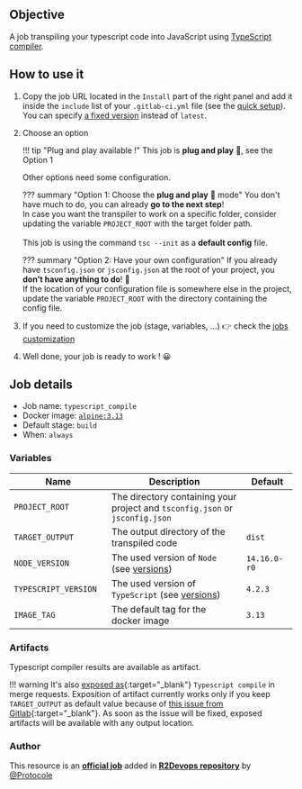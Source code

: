 ## Objective

A job transpiling your typescript code into JavaScript using
[TypeScript compiler](https://www.npmjs.com/package/typescript).

## How to use it

1. Copy the job URL located in the `Install` part of the right panel and add it inside the `include` list of your `.gitlab-ci.yml` file (see the [quick setup](/use-the-hub/#quick-setup)). You can specify [a fixed version](#changelog) instead of `latest`.
2. Choose an option
   
    !!! tip "Plug and play available !"
      This job is **plug and play** 🚀, see the Option 1

      Other options need some configuration.

    ??? summary "Option 1: Choose the **plug and play** 🚀 mode"
      You don't have much to do, you can already **go to the next step**!<br/>
      In case you want the transpiler to work on a specific folder, consider 
      updating the variable `PROJECT_ROOT` with the target folder path.<br/><br/>
      This job is using the command `tsc --init` as a **default config** file.
   
    ??? summary "Option 2: Have your own configuration"
      If you already have `tsconfig.json` or `jsconfig.json` at the root of your 
      project, you **don't have anything to do**! 🚀 <br/>
      If the location of your configuration file is somewhere else in the project,
      update the variable `PROJECT_ROOT` with the directory containing the config file.

2. If you need to customize the job (stage, variables, ...) 👉 check the [jobs
   customization](/use-the-hub/#jobs-customization)
3. Well done, your job is ready to work ! 😀

## Job details

* Job name: `typescript_compile`
* Docker image:
  [`alpine:3.13`](https://hub.docker.com/_/alpine)
* Default stage: `build`
* When: `always`

### Variables

| Name | Description | Default |
| ---- | ----------- | ------- |
| `PROJECT_ROOT` <img width=100/> | The directory containing your project and `tsconfig.json` or `jsconfig.json` <img width=175/>| ` ` <img width=100/>|
| `TARGET_OUTPUT` | The output directory of the transpiled code | `dist` |
| `NODE_VERSION` | The used version of `Node` (see [versions](https://nodejs.org/en/download/releases/)) | `14.16.0-r0` |
| `TYPESCRIPT_VERSION` | The used version of `TypeScript` (see [versions](https://www.npmjs.com/package/typescript)) | `4.2.3` |
| `IMAGE_TAG` | The default tag for the docker image | `3.13`  |

### Artifacts

Typescript compiler results are available as artifact.

!!! warning
    It's also 
    [exposed as](https://docs.gitlab.com/ee/ci/yaml/#artifactsexpose_as){:target="_blank"} `Typescript compile` in merge requests.
    Exposition of artifact currently works only if you keep `TARGET_OUTPUT` as
    default value because of 
    [this issue from Gitlab](https://gitlab.com/gitlab-org/gitlab/-/issues/37129){:target="_blank"}.
    As soon as the issue will be fixed, exposed artifacts will be available
    with any output location.



### Author
This resource is an **[official job](https://docs.r2devops.io/faq-labels/)** added in [**R2Devops repository**](https://gitlab.com/r2devops/hub) by [@Protocole](https://gitlab.com/Protocole)
